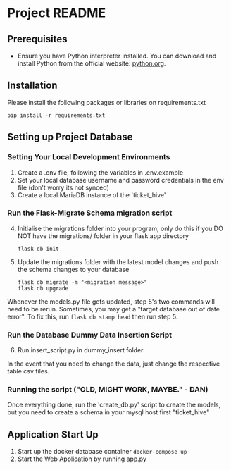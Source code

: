 # Project README

## Prerequisites

- Ensure you have Python interpreter installed. You can download and install Python from the official website: [python.org](https://www.python.org/downloads/).

## Installation

Please install the following packages or libraries on requirements.txt
```
pip install -r requirements.txt
```

## Setting up Project Database
### Setting Your Local Development Environments
1. Create a .env file, following the variables in .env.example
2. Set your local database username and password credentials in the env file
(don't worry its not synced)
3. Create a local MariaDB instance of the 'ticket_hive' 

### Run the Flask-Migrate Schema migration script
4. Initialise the migrations folder into your program, only do this if you DO NOT have the migrations/ folder in your flask app directory
    ``` 
    flask db init 
    ```
5. Update the migrations folder with the latest model changes and push the schema changes to your database
    ``` 
    flask db migrate -m "<migration message>"
    flask db upgrade 
    ```
Whenever the models.py file gets updated, step 5's two commands will need to be rerun.
Sometimes, you may get a "target database out of date error". To fix this, run ``` flask db stamp head ``` then run step 5. 

### Run the Database Dummy Data Insertion Script
6. Run insert_script.py in dummy_insert folder

In the event that you need to change the data, just change the respective table csv files.

### Running the script ("OLD, MIGHT WORK, MAYBE." - DAN)
Once everything done, run the 'create_db.py' script to create the models, but you need to create a schema in your mysql host first "ticket_hive"

## Application Start Up
1. Start up the docker database container
    ```docker-compose up```
2. Start the Web Application by running app.py